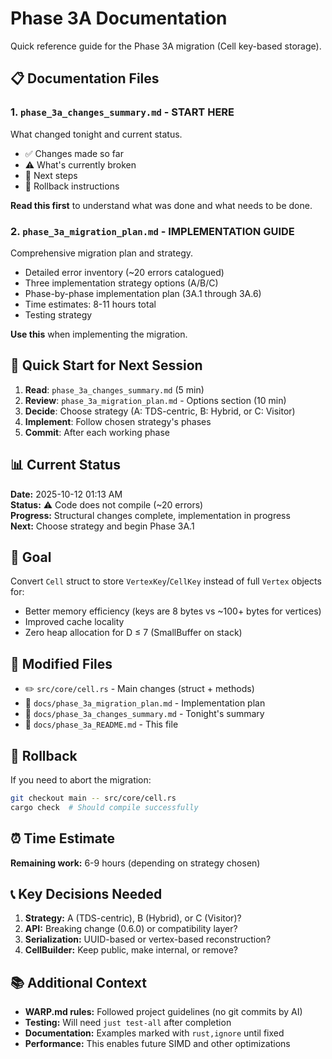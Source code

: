 # Phase 3A Documentation

Quick reference guide for the Phase 3A migration (Cell key-based storage).

## 📋 Documentation Files

### 1. `phase_3a_changes_summary.md` - **START HERE**

What changed tonight and current status.

- ✅ Changes made so far
- ⚠️ What's currently broken
- 🎯 Next steps
- 🔄 Rollback instructions

**Read this first** to understand what was done and what needs to be done.

### 2. `phase_3a_migration_plan.md` - **IMPLEMENTATION GUIDE**

Comprehensive migration plan and strategy.

- Detailed error inventory (~20 errors catalogued)
- Three implementation strategy options (A/B/C)
- Phase-by-phase implementation plan (3A.1 through 3A.6)
- Time estimates: 8-11 hours total
- Testing strategy

**Use this** when implementing the migration.

## 🚀 Quick Start for Next Session

1. **Read**: `phase_3a_changes_summary.md` (5 min)
2. **Review**: `phase_3a_migration_plan.md` - Options section (10 min)
3. **Decide**: Choose strategy (A: TDS-centric, B: Hybrid, or C: Visitor)
4. **Implement**: Follow chosen strategy's phases
5. **Commit**: After each working phase

## 📊 Current Status

**Date:** 2025-10-12 01:13 AM  
**Status:** ⚠️ Code does not compile (~20 errors)  
**Progress:** Structural changes complete, implementation in progress  
**Next:** Choose strategy and begin Phase 3A.1

## 🎯 Goal

Convert `Cell` struct to store `VertexKey`/`CellKey` instead of full `Vertex` objects for:

- Better memory efficiency (keys are 8 bytes vs ~100+ bytes for vertices)
- Improved cache locality
- Zero heap allocation for D ≤ 7 (SmallBuffer on stack)

## 📁 Modified Files

- ✏️ `src/core/cell.rs` - Main changes (struct + methods)
- 📄 `docs/phase_3a_migration_plan.md` - Implementation plan
- 📄 `docs/phase_3a_changes_summary.md` - Tonight's summary
- 📄 `docs/phase_3a_README.md` - This file

## 🔄 Rollback

If you need to abort the migration:

```bash
git checkout main -- src/core/cell.rs
cargo check  # Should compile successfully
```

## ⏰ Time Estimate

**Remaining work:** 6-9 hours (depending on strategy chosen)

## 📞 Key Decisions Needed

1. **Strategy:** A (TDS-centric), B (Hybrid), or C (Visitor)?
2. **API:** Breaking change (0.6.0) or compatibility layer?
3. **Serialization:** UUID-based or vertex-based reconstruction?
4. **CellBuilder:** Keep public, make internal, or remove?

## 📚 Additional Context

- **WARP.md rules:** Followed project guidelines (no git commits by AI)
- **Testing:** Will need `just test-all` after completion
- **Documentation:** Examples marked with `rust,ignore` until fixed
- **Performance:** This enables future SIMD and other optimizations
